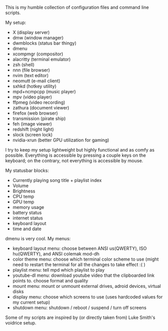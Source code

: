 This is my humble collection of configuration files and command line scripts. 

My setup:
 - X (display server)
 - dmw (window manager)
 - dwmblocks (status bar thingy)
 - dmenu 
 - xcompmgr (compositor)
 - alacritty (terminal emulator)
 - zsh (shell)
 - nnn (file browser)
 - nvim (text editor)
 - neomutt (e-mail client)
 - sxhkd (hotkey utility)
 - mpd+ncmpcpp (music player)
 - mpv (video player)
 - ffpmeg (video recording)
 - zathura (document viewer)
 - firefox (web browser)
 - transmission (pirate ship)
 - feh (image viewer)
 - redshift (night light)
 - slock (screen lock)
 - nvidia-xrun (better GPU utilization for gaming)
 
I try to keep my setup lightweight but highly functional and as comfy as possible. 
Everything is accessible by pressing a couple keys on the keyboard; on the contrary, not everything is accessible by mouse.

My statusbar blocks:
 - Currently playing song title + playlist index
 - Volume
 - Brightness
 - CPU temp
 - GPU temp
 - memory usage
 - battery status
 - internet status
 - keyboard layout
 - time and date
 
dmenu is very cool.
My menus:
 - keyboard layout menu: choose between ANSI us(QWERTY), ISO hu(QWERTY), and ANSI colemak mod-dh
 - color theme menu: choose which terminal color scheme to use (might need to restart the terminal for all the changes to take effect :( )
 - playlist menu: tell mpd which playlist to play
 - youtube-dl menu: download youtube video that the clipboarded link points to. choose format and quality
 - mount menu: mount or unmount external drives, adroid devices, virtual disks
 - display menu: choose which screens to use (uses hardcoded values for my current setup)
 - shutdown menu: shutdown / reboot / suspend / turn off screens

Some of my scripts are inspired by (or directly taken from) Luke Smith's voidrice setup.


 

